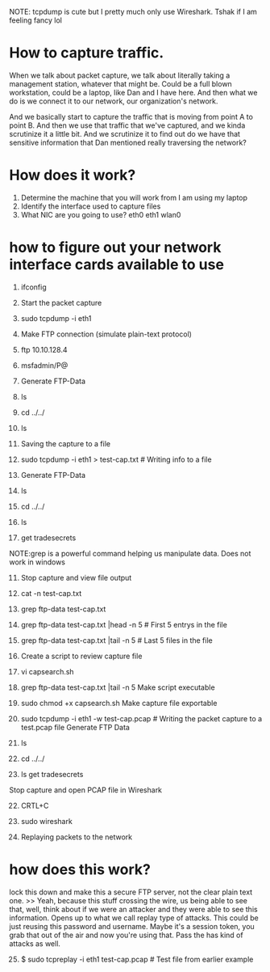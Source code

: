 NOTE: tcpdump is cute but I pretty much only use Wireshark. Tshak if I am feeling fancy lol



# How to capture traffic.

When we talk about packet capture, we talk about literally taking a management station, whatever that might be. Could be a full blown workstation, could be a laptop, like Dan and I have here. And then what we do is we connect it to our network, our organization's network. 

And we basically start to capture the traffic that is moving from point A to point B. And then we use that traffic that we've captured, and we kinda scrutinize it a little bit. And we scrutinize it to find out do we have that sensitive information that Dan mentioned really traversing the network?


# How does it work?
1. Determine the machine that you will work from
I am using my laptop
2. Identify the interface used to capture files
3. What NIC are you going to use?
    eth0
    eth1
    wlan0


# how to figure out your network interface cards available to use
1. ifconfig        

2. Start the packet capture
3. sudo tcpdump -i eth1
4. Make FTP connection (simulate plain-text protocol)
5. ftp 10.10.128.4
5. msfadmin/P@
6. Generate FTP-Data
6. ls
6. cd ../../
6. ls
6. Saving the capture to a file
7. sudo tcpdump -i eth1 > test-cap.txt # Writing info to a file 
8. Generate FTP-Data
9. ls
9. cd ../../
9. ls
10. get tradesecrets

NOTE:grep is a powerful command helping us manipulate data. Does not work in windows

11. Stop capture and view file output
12. cat -n test-cap.txt
13. grep ftp-data test-cap.txt
14. grep ftp-data test-cap.txt |head -n 5     # First 5 entrys in the file
15. grep ftp-data test-cap.txt |tail -n 5     # Last 5 files in the file

16. Create a script to review capture file
17. vi capsearch.sh

18. grep ftp-data test-cap.txt |tail -n 5
Make script executable

19. sudo chmod +x capsearch.sh
Make capture file exportable

20. sudo tcpdump -i eth1 -w test-cap.pcap           # Writing the packet capture to a test.pcap file
Generate FTP Data

21. ls

21. cd ../../

21. ls
get tradesecrets

Stop capture and open PCAP file in Wireshark

22. CRTL+C
23. sudo wireshark

24. Replaying packets to the network

# how does this work?
lock this down and make this a secure FTP server, not the clear plain text one. >> Yeah, because this stuff crossing the wire, us being able to see that, well, think about if we were an attacker and they were able to see this information. Opens up to what we call replay type of attacks. This could be just reusing this password and username. Maybe it's a session token, you grab that out of the air and now you're using that. Pass the has kind of attacks as well.

25. $ sudo tcpreplay -i eth1 test-cap.pcap           # Test file from earlier example









